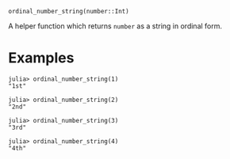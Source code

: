 ```
ordinal_number_string(number::Int)
```

A helper function which returns `number` as a string in ordinal form.

# Examples

```jldoctest; setup = :(using AbstractAlgebra; ordinal_number_string=AbstractAlgebra.ordinal_number_string)
julia> ordinal_number_string(1)
"1st"

julia> ordinal_number_string(2)
"2nd"

julia> ordinal_number_string(3)
"3rd"

julia> ordinal_number_string(4)
"4th"
```
